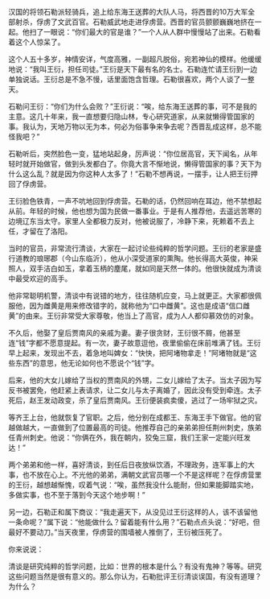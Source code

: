 

汉国的将领石勒派轻骑兵，追上给东海王送葬的大队人马，将西晋的10万大军全部射杀，俘虏了文武百官。石勒威武地走进俘虏营。西晋的官员颤颤巍巍地挤在一起。他扫了一眼说：“你们最大的官是谁？”一个人从人群中慢慢站了出来。石勒看着这个人惊呆了。

这个人五十多岁，神情安详，气度高雅，一副超凡脱俗，宛若神仙的模样。他缓缓地说：“我叫王衍，担任司徒。”王衍是天下最有名的名士。石勒连忙请王衍到一边单独说话。王衍总是不急不慢，话里面饱含哲理。石勒很喜欢，两个人谈了一整天。

石勒问王衍：“你们为什么会败？”王衍说：“唉，给东海王送葬的事，可不是我的主意。这几十年来，我一直想要归隐山林，专心研究道家，从来就懒得管国家的事。我认为，天地万物以无为本，何必为俗事争来争去呢？西晋乱成这样，总不能怪我吧？”

石勒听后，突然脸色一变，猛地站起身，厉声说：“你位居高官，天下闻名，从年轻时就开始做官，做到头发都白了。你竟大言不惭地说，懒得管国家的事？天下为什么这么乱？就是因为你这种人太多了！”石勒不想再说，一摆手，让人把王衍押回了俘虏营。

王衍脸色铁青，一声不吭地回到俘虏营。石勒的话，仍然回响在耳边，他不禁想起从前。年轻的时候，他也想为国为民做一番事业。于是有人推荐他，去遥远苦寒的边境辽东当太守。家里人全都极力反对，他被说服了，冷静下来，死赖着不去上任，才留在了洛阳。

当时的官员，非常流行清谈，大家在一起讨论些纯粹的哲学问题。王衍的老家是盛行道教的琅琊郡（今山东临沂），他从小深受道家的熏陶。他长得高大英俊，神采照人，双手洁白如玉，拿着玉柄的塵尾，就如同是天然一体的。他很快就成为清谈中最受欢迎的高手。

他非常聪明机警，清谈中有说错的地方，往往随机应变，马上就更正。大家都很佩服他，因为雌黄是用来修改错字的，就称他为“口中雌黄”。这也是成语“信口雌黄”的由来。王衍非常受大家尊敬，他当上了高官，成为人人都仰慕效仿的对象。

不久后，他娶了皇后贾南风的亲戚为妻。妻子很贪财，王衍很不屑，他甚至连“钱”字都不愿意提起。有一次，妻子故意逗他，夜里偷偷在床前堆满了钱。王衍早上起来，发现出不去，着急地叫婢女：“快快，把阿堵物拿走！”阿堵物就是“这些东西”的意思，他无论如何也不愿说个“钱”字。

后来，他的大女儿嫁给了当权的贾南风的外甥，二女儿嫁给了太子。当太子因为写反书被罢免，他赶紧上表请求，让二女儿与太子离婚了，因此没有受到牵连。太子死后，赵王发动政变，杀了皇后贾南风。王衍便装疯卖傻，逃过了一场牢狱之灾。

等齐王上台，他就恢复了官职。之后，他分别在成都王、东海王手下做官。他的官越做越大，一直做到了位置最高的司徒。他推荐自己的亲弟弟担任荆州刺史，族弟任青州刺史。他说：“你俩在外，我在朝内，狡兔三窟，我们王家一定能兴旺发达！”

两个弟弟和他一样，喜好清谈，到任后日夜放纵饮酒，不理政务，连军事上的大事，也不放在心上。不光他的弟弟，满朝文武官员哪一个不是这样呢？在俘虏营里的王衍，越想越惭愧，叹着气说：“唉，虽然我没什么能耐，但如果能脚踏实地，多做实事，也不至于落到今天这个地步啊！”

另一边，石勒正和属下商议：“我走遍天下，从没见过王衍这样的人，该不该留他一条命呢？”属下说：“他能做什么？留着能有什么用？”石勒点点头说：“好吧，但最好不要动刀。”当天夜里，俘虏营的围墙被人推倒了，王衍被压死了。



你来说说：

清谈是研究纯粹的哲学问题，比如：世界的根本是什么？有没有鬼神？等等。研究这些问题当然是很有意义的。那么你认为，石勒批评王衍清谈误国，有没有道理？为什么？

